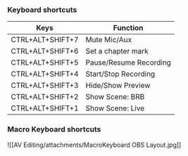 ### Keyboard shortcuts

| Keys             | Function               |
|------------------|------------------------|
| CTRL+ALT+SHIFT+7 | Mute Mic/Aux           |
| CTRL+ALT+SHIFT+6 | Set a chapter mark     |
| CTRL+ALT+SHIFT+5 | Pause/Resume Recording |
| CTRL+ALT+SHIFT+4 | Start/Stop Recording   |
| CTRL+ALT+SHIFT+3 | Hide/Show Preview      |
| CTRL+ALT+SHIFT+2 | Show Scene: BRB        |
| CTRL+ALT+SHIFT+1 | Show Scene: Live       |


### Macro Keyboard shortcuts
![[AV Editing/attachments/MacroKeyboard OBS Layout.jpg]]